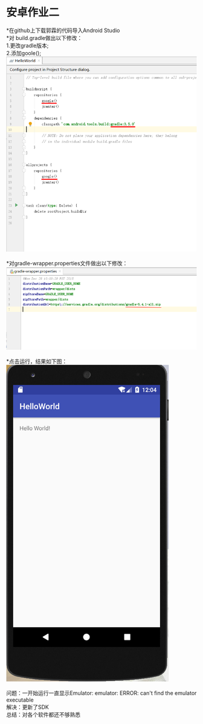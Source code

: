 安卓作业二
==========
*在github上下载郭霖的代码导入Android Studio<br>
*对 build.gradle做出以下修改：<br>
1.更改gradle版本;<br>
2.添加goole();<br>
![image](https://github.com/LS-56/2017112109_android/blob/master/P2/images/1.png)<br><br>
*对gradle-wrapper.properties文件做出以下修改：<br>
![image](https://github.com/LS-56/2017112109_android/blob/master/P2/images/2.png)<br><br>
*点击运行，结果如下图：<br>
![image](https://github.com/LS-56/2017112109_android/blob/master/P2/images/3.png)<br><br>
问题：一开始运行一直显示Emulator: emulator: ERROR: can't find the emulator executable<br>
解决：更新了SDK<br>
总结：对各个软件都还不够熟悉
